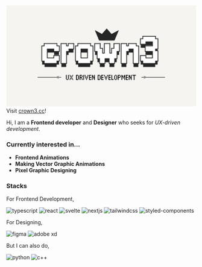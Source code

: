 [![Profile](./images/profile.png)](https://crown3.cc)
Visit [crown3.cc](https://crown3.cc)!

Hi, I am a **Frontend developer** and **Designer** who seeks for _UX-driven development_.

### Currently interested in...

- **Frontend Animations**
- **Making Vector Graphic Animations**
- **Pixel Graphic Designing**

### Stacks

For Frontend Development,

<img src="https://img.shields.io/badge/TypeScript-007ACC?style=for-the-badge&logo=typescript&logoColor=white" alt="typescript">

<img src="https://img.shields.io/badge/React-20232A?style=for-the-badge&logo=react&logoColor=61DAFB" alt="react">
<img src="https://img.shields.io/badge/Svelte-4A4A55?style=for-the-badge&logo=svelte&logoColor=FF3E00" alt="svelte">
<img src="https://img.shields.io/badge/Next.js-000?logo=nextdotjs&logoColor=fff&style=for-the-badge" alt="nextjs">

<img src="https://img.shields.io/badge/Tailwind_CSS-38B2AC?style=for-the-badge&logo=tailwind-css&logoColor=white" alt="tailwindcss">
<img src="
https://img.shields.io/badge/styled--components-DB7093?style=for-the-badge&logo=styled-components&logoColor=white" alt="styled-components">

For Designing,

<img src="https://img.shields.io/badge/Figma-F24E1E?style=for-the-badge&logo=figma&logoColor=white" alt="figma">
<img src="https://img.shields.io/badge/Adobe%20XD-470137?style=for-the-badge&logo=Adobe%20XD&logoColor=#FF61F6" alt="adobe xd">
<img src="https://img.shields.io/badge/Adobe%20after%20affects-CF96FD?style=for-the-badge&logo=Adobe%20after%20effects&logoColor=393665" alt="">

But I can also do,

<img src="https://img.shields.io/badge/Python-14354C?style=for-the-badge&logo=python&logoColor=white" alt="python">
<img src="https://img.shields.io/badge/C%2B%2B-00599C?style=for-the-badge&logo=c%2B%2B&logoColor=white" alt="c++">
